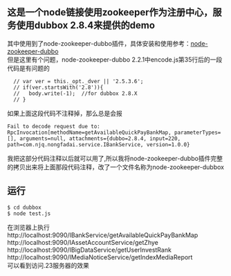 ## 这是一个node链接使用zookeeper作为注册中心，服务使用dubbox 2.8.4来提供的demo 
其中使用到了node-zookeeper-dubbo插件，具体安装和使用参考：[node-zookeeper-dubbo](https://github.com/p412726700/node-zookeeper-dubbo)  
但是这里有个问题，node-zookeeper-dubbo 2.2.1中encode.js第35行后的一段代码是有问题的
```
  // var ver = this._opt._dver || '2.5.3.6';
  // if(ver.startsWith('2.8')){
  //   body.write(-1);  //for dubbox 2.8.X
  // }
```
如果上面这段代码不注释掉，那么总是会报
```
Fail to decode request due to: RpcInvocation[methodName=getAvailableQuickPayBankMap, parameterTypes=[], arguments=null, attachments={dubbo=2.8.4, input=220, path=com.njq.nongfadai.service.IBankService, version=1.0.0}
```
我把这部分代码注释以后就可以用了,所以我将node-zookeeper-dubbo插件完整的拷贝出来将上面那段代码注释，改了一个文件名称为node-zookeeper-dubbox

## 运行
```
$ cd dubbox 
$ node test.js
```
在浏览器上执行  
http://localhost:9090/IBankService/getAvailableQuickPayBankMap  
http://localhost:9090/IAssetAccountService/getZhye  
http://localhost:9090/IBigDataService/getUserInvestRank  
http://localhost:9090/IMediaNoticeService/getIndexMediaReport    
可以看到访问.23服务器的效果
